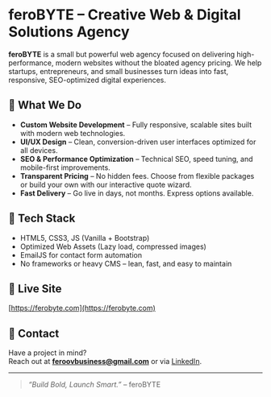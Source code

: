# feroBYTE – Creative Web & Digital Solutions Agency

**feroBYTE** is a small but powerful web agency focused on delivering high-performance, modern websites without the bloated agency pricing. We help startups, entrepreneurs, and small businesses turn ideas into fast, responsive, SEO-optimized digital experiences.

## 🚀 What We Do
- **Custom Website Development** – Fully responsive, scalable sites built with modern web technologies.
- **UI/UX Design** – Clean, conversion-driven user interfaces optimized for all devices.
- **SEO & Performance Optimization** – Technical SEO, speed tuning, and mobile-first improvements.
- **Transparent Pricing** – No hidden fees. Choose from flexible packages or build your own with our interactive quote wizard.
- **Fast Delivery** – Go live in days, not months. Express options available.

## 🧰 Tech Stack
- HTML5, CSS3, JS (Vanilla + Bootstrap)
- Optimized Web Assets (Lazy load, compressed images)
- EmailJS for contact form automation
- No frameworks or heavy CMS – lean, fast, and easy to maintain

## 🔗 Live Site
[https://ferobyte.com](https://ferobyte.com)

## 💬 Contact
Have a project in mind?  
Reach out at **feroovbusiness@gmail.com** or via [LinkedIn](https://linkedin.com/company/ferobyte).

---

> _“Build Bold, Launch Smart.”_ – feroBYTE

